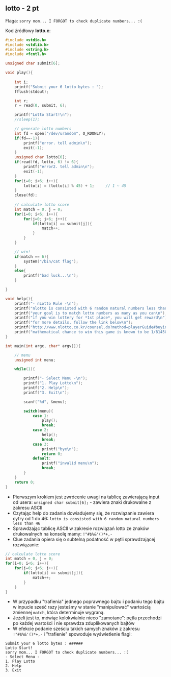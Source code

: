 ## lotto - 2 pt ##

Flaga: `sorry mom... I FORGOT to check duplicate numbers... :(`

Kod źródłowy **lotto.c**:


```c
#include <stdio.h>
#include <stdlib.h>
#include <string.h>
#include <fcntl.h>

unsigned char submit[6];

void play(){
	
	int i;
	printf("Submit your 6 lotto bytes : ");
	fflush(stdout);

	int r;
	r = read(0, submit, 6);

	printf("Lotto Start!\n");
	//sleep(1);

	// generate lotto numbers
	int fd = open("/dev/urandom", O_RDONLY);
	if(fd==-1){
		printf("error. tell admin\n");
		exit(-1);
	}
	unsigned char lotto[6];
	if(read(fd, lotto, 6) != 6){
		printf("error2. tell admin\n");
		exit(-1);
	}
	for(i=0; i<6; i++){
		lotto[i] = (lotto[i] % 45) + 1;		// 1 ~ 45
	}
	close(fd);
	
	// calculate lotto score
	int match = 0, j = 0;
	for(i=0; i<6; i++){
		for(j=0; j<6; j++){
			if(lotto[i] == submit[j]){
				match++;
			}
		}
	}

	// win!
	if(match == 6){
		system("/bin/cat flag");
	}
	else{
		printf("bad luck...\n");
	}

}

void help(){
	printf("- nLotto Rule -\n");
	printf("nlotto is consisted with 6 random natural numbers less than 46\n");
	printf("your goal is to match lotto numbers as many as you can\n");
	printf("if you win lottery for *1st place*, you will get reward\n");
	printf("for more details, follow the link below\n");
	printf("http://www.nlotto.co.kr/counsel.do?method=playerGuide#buying_guide01\n\n");
	printf("mathematical chance to win this game is known to be 1/8145060.\n");
}

int main(int argc, char* argv[]){

	// menu
	unsigned int menu;

	while(1){

		printf("- Select Menu -\n");
		printf("1. Play Lotto\n");
		printf("2. Help\n");
		printf("3. Exit\n");

		scanf("%d", &menu);

		switch(menu){
			case 1:
				play();
				break;
			case 2:
				help();
				break;
			case 3:
				printf("bye\n");
				return 0;
			default:
				printf("invalid menu\n");
				break;
		}
	}
	return 0;
}
```
* Pierwszym krokiem jest zwrócenie uwagi na tablicę zawierającą input od usera: `unsigned char submit[6];` - zawiera znaki drukowalne z zakresu ASCII
* Czytając help do zadania dowiadujemy się, że rozwiązanie zawiera cyfry od 1 do 46: `lotto is consisted with 6 random natural numbers less than 46`
* Sprawdzając tablicę ASCII w zakresie rozwiązań lotto ze znaków drukowalnych na konsolę mamy: `!"#$%&'()*+,-`
* Clue zadania opiera się o subtelną podatność w pętli sprawdzającej rozwiązanie:
```c
// calculate lotto score
int match = 0, j = 0;
for(i=0; i<6; i++){
	for(j=0; j<6; j++){
		if(lotto[i] == submit[j]){
			match++;
		}
	}
}
```
* W przypadku "trafienia" jednego poprawnego bajtu i podaniu tego bajtu w inpucie sześć razy jesteśmy w stanie "manipulować" wartością zmiennej `match`, która determinuje wygraną.
* Jeżeli jest to, mówiąc kolokwialnie nieco "zamotane": pętla przechodzi po każdej wartości i nie sprawdza zduplikowanych bajtów
* W efekcie podanie sześciu takich samych znaków z zakresu `!"#$%&'()*+,-` i "trafienie" spowoduje wyświetlenie flagi:
```
Submit your 6 lotto bytes : ######
Lotto Start!
sorry mom... I FORGOT to check duplicate numbers... :(
- Select Menu -
1. Play Lotto
2. Help
3. Exit
```
